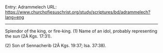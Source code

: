 Entry: Adrammelech
URL: https://www.churchofjesuschrist.org/study/scriptures/bd/adrammelech?lang=eng

---

Splendor of the king, or fire-king. (1) Name of an idol, probably representing the sun (2Â Kgs. 17:31).

(2) Son of Sennacherib (2Â Kgs. 19:37; Isa. 37:38).

